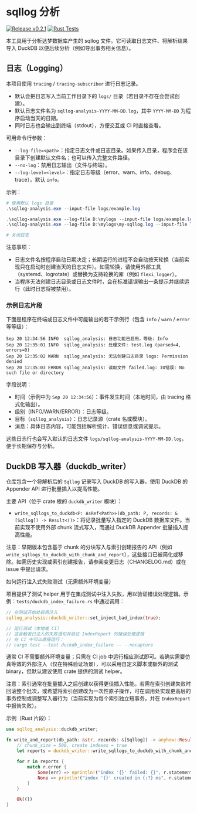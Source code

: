 # sqllog 分析

[![Release v0.2.1](https://img.shields.io/badge/release-v0.2.1-blue)](https://github.com/guangl/sqllog-analysis/releases/tag/v0.2.1) [![Rust Tests](https://github.com/guangl/sqllog-analysis/actions/workflows/rust.yml/badge.svg)](https://github.com/guangl/sqllog-analysis/actions/workflows/rust.yml)

本工具用于分析达梦数据库产生的 sqllog 文件。它可读取日志文件、将解析结果导入 DuckDB 以便后续分析（例如导出事务相关信息）。

## 日志（Logging）

本项目使用 `tracing` / `tracing-subscriber` 进行日志记录。

- 默认会把日志写入当前工作目录下的 `logs/` 目录（若目录不存在会尝试创建）。
- 默认日志文件名为 `sqllog-analysis-YYYY-MM-DD.log`，其中 `YYYY-MM-DD` 为程序启动当天的日期。
- 同时日志也会输出到终端（stdout），方便交互或 CI 时直接查看。

可用命令行参数：

- `--log-file=<path>`：指定日志文件或日志目录。如果传入目录，程序会在该目录下创建默认文件名；也可以传入完整文件路径。
- `--no-log`：禁用日志输出（文件与终端）。
- `--log-level=<level>`：指定日志等级（error、warn、info、debug、trace）。默认 `info`。

示例：

```powershell
# 使用默认 logs 目录
.\sqllog-analysis.exe --input-file logs/example.log

.\sqllog-analysis.exe --log-file D:\mylogs --input-file logs/example.log
.\sqllog-analysis.exe --log-file D:\mylogs\my-sqllog.log --input-file logs/example.log

# 关闭日志
```

注意事项：

- 日志文件名按程序启动日期决定；长期运行的进程不会自动按天轮换（当前实现只在启动时创建当天的日志文件）。如需轮换，请使用外部工具（systemd、logrotate）或替换为支持轮换的库（例如 `flexi_logger`）。
- 当程序无法创建日志目录或日志文件时，会在标准错误输出一条提示并继续运行（此时日志将被禁用）。

### 示例日志片段

下面是程序在终端或日志文件中可能输出的若干示例行（包含 `info` / `warn` / `error` 等等级）：

```
Sep 20 12:34:56 INFO  sqllog_analysis: 日志功能已启用，等级: Info
Sep 20 12:35:01 INFO  sqllog_analysis: 处理文件: test.log (parsed=4, errors=0)
Sep 20 12:35:02 WARN  sqllog_analysis: 无法创建日志目录 logs: Permission denied
Sep 20 12:35:03 ERROR sqllog_analysis: 读取文件 failed.log: IO错误: No such file or directory
```

字段说明：

- 时间（示例中为 `Sep 20 12:34:56`）：事件发生时间（本地时间，由 tracing 格式化输出）。
- 级别（INFO/WARN/ERROR）：日志等级。
- 目标（`sqllog_analysis`）：日志记录源（crate 名或模块）。
- 消息：具体日志内容，可能包括解析统计、错误信息或调试提示。

这些日志行也会写入默认的日志文件 `logs/sqllog-analysis-YYYY-MM-DD.log`，便于长期保存与分析。

## DuckDB 写入器（duckdb_writer）

仓库包含一个将解析后的 `Sqllog` 记录写入 DuckDB 的写入器，使用 DuckDB 的 Appender API 进行批量插入以提高性能。

主要 API（位于 crate 根的 `duckdb_writer` 模块）：

- `write_sqllogs_to_duckdb<P: AsRef<Path>>(db_path: P, records: &[Sqllog]) -> Result<()>`：将记录批量写入指定的 DuckDB 数据库文件。当前实现不使用外部 chunk 流式写入，而通过 DuckDB Appender 批量插入提高性能。

注意：早期版本包含基于 chunk 的分块写入与索引创建报告的 API（例如 `write_sqllogs_to_duckdb_with_chunk_and_report`），这些接口已被简化或移除。如需历史实现或索引创建报告，请参阅变更日志（CHANGELOG.md）或在 issue 中提出请求。

如何运行注入式失败测试（无需额外环境变量）

项目提供了测试 helper 用于在集成测试中注入失败，用以验证错误处理逻辑。示例：`tests/duckdb_index_failure.rs` 中通过调用：

```rust
// 在测试开始处启用注入
sqllog_analysis::duckdb_writer::set_inject_bad_index(true);

// 运行测试（本地或 CI）
// 这会触发已注入的失败语句并验证 IndexReport 的错误处理逻辑
// 在 CI 中可以直接运行：
// cargo test --test duckdb_index_failure -- --nocapture
```

通常 CI 不需要额外环境变量；只需在 CI job 中运行相应测试即可。若确实需要仿真等效的外部注入（仅在特殊验证场景），可以采用自定义脚本或额外的测试 binary，但默认建议使用 crate 提供的测试 helper。

注意：索引通常在批量插入之后创建以获得更佳插入性能。若需在索引创建失败时回滚整个批次，或希望将索引创建改为一次性原子操作，可在调用处实现更高层的事务控制或调整写入器行为（当前实现为每个索引独立短事务，并在 `IndexReport` 中报告失败）。

示例（Rust 片段）：

```rust
use sqllog_analysis::duckdb_writer;

fn write_and_report(db_path: &str, records: &[Sqllog]) -> anyhow::Result<()> {
    // chunk_size = 500, create indexes = true
    let reports = duckdb_writer::write_sqllogs_to_duckdb_with_chunk_and_report(db_path, records, 500, true)?;

    for r in reports {
        match r.error {
            Some(err) => eprintln!("index '{}' failed: {}", r.statement, err),
            None => println!("index '{}' created in {:?} ms", r.statement, r.elapsed_ms),
        }
    }

    Ok(())
}
```